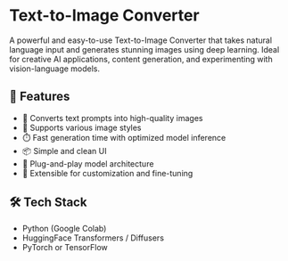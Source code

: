 # Text-to-Image Converter

A powerful and easy-to-use Text-to-Image Converter that takes natural language input and generates stunning images using deep learning. Ideal for creative AI applications, content generation, and experimenting with vision-language models.

## 🚀 Features

- 🧠 Converts text prompts into high-quality images
- 🎨 Supports various image styles
- ⏱️ Fast generation time with optimized model inference
- 📦 Simple and clean UI
- 🧩 Plug-and-play model architecture
- 🔧 Extensible for customization and fine-tuning

## 🛠️ Tech Stack

- Python (Google Colab)
- HuggingFace Transformers / Diffusers
- PyTorch or TensorFlow
